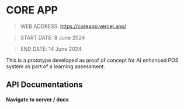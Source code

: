 # CORE APP

> WEB ADDRESS: https://coreapp.vercel.app/

> START DATE: 8 June 2024

> END DATE: 14 June 2024

This is a prototype developed as proof of concept for AI enhanced POS system as part of a learning assessment.

## API Documentations

#### Navigate to server / docs
